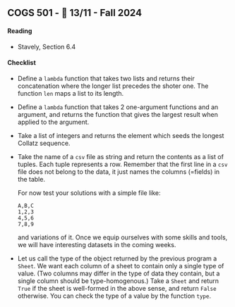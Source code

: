 COGS 501 - :calendar: 13/11 - Fall 2024
-----------------------------------------------

#### Reading
* Stavely, Section 6.4

#### Checklist 
* Define a `lambda` function that takes two lists and returns their concatenation where the longer list precedes the shoter one. The function `len` maps a list to its length.
* Define a `lambda` function that takes 2 one-argument functions and an argument, and returns the function that gives the largest result when applied to the argument.
* Take a list of integers and returns the element which seeds the longest Collatz sequence. 
* Take the name of a `csv` file as string and return the contents as a list of tuples. Each tuple represents a row. Remember that the first line in a `csv` file does not belong to the data, it just names the columns (=fields) in the table.

    For now test your solutions with a simple file like:
    ```
    A,B,C
    1,2,3
    4,5,6
    7,8,9
    ```
    and variations of it. Once we equip ourselves with some skills and tools, we will have interesting datasets in the coming weeks.

* Let us call the type of the object returned by the previous program a `Sheet`. We want each column of a sheet to contain only a single type of value. (Two columns may differ in the type of data they contain, but a single column should be type-homogenous.) Take a `Sheet` and return `True` if the sheet is well-formed in the above sense, and return `False` otherwise. You can check the type of a value by the function `type`.
